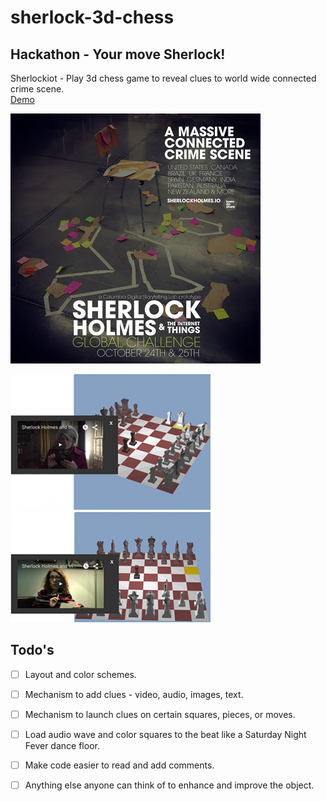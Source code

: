 # sherlock-3d-chess
## Hackathon - Your move Sherlock! 
Sherlockiot - Play 3d chess game to reveal clues to world wide connected crime scene.<br/>
<a href="http://sherlockiot.canlearnit.com/chess.html">Demo</a> 

![Poster Connected Crime Scene](https://github.com/mickguy/sherlock-3d-chess/blob/master/SherlockChallenge-sm.jpg) <br/>

![Screenshot Clue 1](https://github.com/mickguy/sherlock-3d-chess/blob/master/resources/Chess-Clue-1.png)
![Screenshot Clue 2](https://github.com/mickguy/sherlock-3d-chess/blob/master/resources/Chess-Clue-2.png) <br/>

## Todo's

- [ ] Layout and color schemes.
- [ ] Mechanism to add clues - video, audio, images, text.
- [ ] Mechanism to launch clues on certain squares, pieces, or moves.
- [ ] Load audio wave and color squares to the beat like a Saturday Night Fever dance floor.
- [ ] Make code easier to read and add comments.
- [ ] Anything else anyone can think of to enhance and improve the object.




